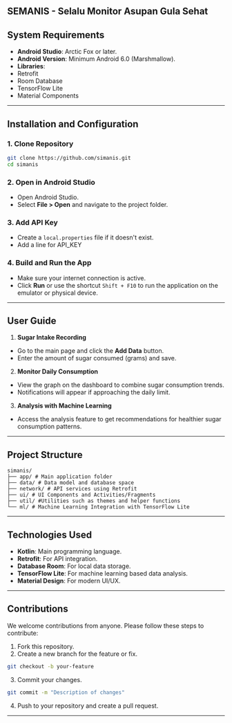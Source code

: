SEMANIS - Selalu Monitor Asupan Gula Sehat
---
## System Requirements
- **Android Studio**: Arctic Fox or later.
- **Android Version**: Minimum Android 6.0 (Marshmallow).
- **Libraries**:
- Retrofit
- Room Database
- TensorFlow Lite
- Material Components

---

## Installation and Configuration

### 1. Clone Repository
``` bash
git clone https://github.com/simanis.git
cd simanis
```

### 2. Open in Android Studio
- Open Android Studio.
- Select **File > Open** and navigate to the project folder.

### 3. Add API Key
- Create a `local.properties` file if it doesn't exist.
- Add a line for API_KEY

### 4. Build and Run the App
- Make sure your internet connection is active.
- Click **Run** or use the shortcut `Shift + F10` to run the application on the emulator or physical device.

---

## User Guide

1. **Sugar Intake Recording**
- Go to the main page and click the **Add Data** button.
- Enter the amount of sugar consumed (grams) and save.

2. **Monitor Daily Consumption**
- View the graph on the dashboard to combine sugar consumption trends.
- Notifications will appear if approaching the daily limit.

3. **Analysis with Machine Learning**
- Access the analysis feature to get recommendations for healthier sugar consumption patterns.

---

## Project Structure
```
simanis/
├── app/ # Main application folder
├── data/ # Data model and database space
├── network/ # API services using Retrofit
├── ui/ # UI Components and Activities/Fragments
├── util/ #Utilities such as themes and helper functions
└── ml/ # Machine Learning Integration with TensorFlow Lite
```

---

## Technologies Used
- **Kotlin**: Main programming language.
- **Retrofit**: For API integration.
- **Database Room**: For local data storage.
- **TensorFlow Lite**: For machine learning based data analysis.
- **Material Design**: For modern UI/UX.

---

## Contributions
We welcome contributions from anyone. Please follow these steps to contribute:

1. Fork this repository.
2. Create a new branch for the feature or fix.
``` bash
git checkout -b your-feature
```
3. Commit your changes.
``` bash
git commit -m "Description of changes"
```
4. Push to your repository and create a pull request.

---
